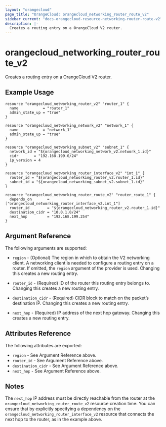 ```yaml
---
layout: "orangecloud"
page_title: "OrangeCloud: orangecloud_networking_router_route_v2"
sidebar_current: "docs-orangecloud-resource-networking-router-route-v2"
description: |-
  Creates a routing entry on a OrangeCloud V2 router.
---
```


# orangecloud\_networking\_router_route_v2

Creates a routing entry on a OrangeCloud V2 router.

## Example Usage

```hcl
resource "orangecloud_networking_router_v2" "router_1" {
  name           = "router_1"
  admin_state_up = "true"
}

resource "orangecloud_networking_network_v2" "network_1" {
  name           = "network_1"
  admin_state_up = "true"
}

resource "orangecloud_networking_subnet_v2" "subnet_1" {
  network_id = "${orangecloud_networking_network_v2.network_1.id}"
  cidr       = "192.168.199.0/24"
  ip_version = 4
}

resource "orangecloud_networking_router_interface_v2" "int_1" {
  router_id = "${orangecloud_networking_router_v2.router_1.id}"
  subnet_id = "${orangecloud_networking_subnet_v2.subnet_1.id}"
}

resource "orangecloud_networking_router_route_v2" "router_route_1" {
  depends_on       = ["orangecloud_networking_router_interface_v2.int_1"]
  router_id        = "${orangecloud_networking_router_v2.router_1.id}"
  destination_cidr = "10.0.1.0/24"
  next_hop         = "192.168.199.254"
}
```

## Argument Reference

The following arguments are supported:

* `region` - (Optional) The region in which to obtain the V2 networking client.
    A networking client is needed to configure a routing entry on a router. If omitted, the
    `region` argument of the provider is used. Changing this creates a new
    routing entry.

* `router_id` - (Required) ID of the router this routing entry belongs to. Changing
    this creates a new routing entry.

* `destination_cidr` - (Required) CIDR block to match on the packet’s destination IP. Changing
    this creates a new routing entry.

* `next_hop` - (Required) IP address of the next hop gateway.  Changing
    this creates a new routing entry.

## Attributes Reference

The following attributes are exported:

* `region` - See Argument Reference above.
* `router_id` - See Argument Reference above.
* `destination_cidr` - See Argument Reference above.
* `next_hop` - See Argument Reference above.

## Notes

The `next_hop` IP address must be directly reachable from the router at the ``orangecloud_networking_router_route_v2``
resource creation time.  You can ensure that by explicitly specifying a dependency on the ``orangecloud_networking_router_interface_v2``
resource that connects the next hop to the router, as in the example above.
